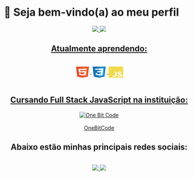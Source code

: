# 👤 Seja bem-vindo(a) ao meu perfil
 <div align="center">
   <div align="center">
     <a href="https://github.com/wyllianmendes">
     <img height="170em" src="https://github-readme-stats.vercel.app/api?username=wyllianmendes&theme=midnight-purple&show_icons=true&count_private=true"/>
     <img height="170em" src="https://github-readme-stats.vercel.app/api/top-langs/?username=wyllianmendes&layout=compact&langs_count=6&theme=midnight-purple"/>
   </div>
    
  ## Atualmente aprendendo:

   <br>

   <div align="center">
     <img align="center" alt="HTML" height="30" width="40" src="https://raw.githubusercontent.com/devicons/devicon/master/icons/html5/html5-original.svg">
     <img align="center" alt="CSS" height="30" width="40" src="https://raw.githubusercontent.com/devicons/devicon/master/icons/css3/css3-original.svg">
     <img align="center" alt="Js" height="30" width="40" src="https://raw.githubusercontent.com/devicons/devicon/master/icons/javascript/javascript-plain.svg">
   </div>
 
  <br>

  ## Cursando Full Stack JavaScript na instituição:
  
   <div align="center">
     <a href="https://www.onebitcode.com/" target="_blank">
       <img align="center" alt="One Bit Code" height="40" width="40" src="https://cdn.areademembros.com/files/instancia_1851/image/kFD8sGrWPV6uX7tFtw8IcI7JRJKPoTp4N01LUzFu.png">
     </a>
     <br>
     <br>
     <a href="https://onebitcode.com/" target="_blank">OneBitCode</a>
   </div>
  
  ## Abaixo estão minhas principais redes sociais:

  <br>
 
   <div align="center">
     <a href="https://www.linkedin.com/in/wyllianmendes/" target="_blank">
       <img src="https://img.shields.io/badge/-Linkedin-006192?style=for-the-badge&logo=logmein&logoColor=white" target="_blank">
     </a>
     <a href="https://www.instagram.com/wyllianmendes_/" target="_blank">
       <img src="https://img.shields.io/badge/-Instagram-FD355C?style=for-the-badge&logo=instagram&logoColor=white" target="_blank">
     </a>
   </div>  
 </div>
